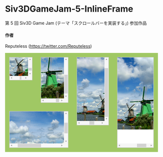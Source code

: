 # Siv3DGameJam-5-InlineFrame
第 5 回 Siv3D Game Jam (テーマ「スクロールバーを実装する」) 参加作品

#### 作者  
Reputeless (https://twitter.com/Reputeless)

![スクリーンショット](scroll.png "スクリーンショット")

